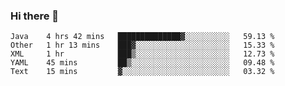 ### Hi there 👋

<!--
**urzz/urzz** is a ✨ _special_ ✨ repository because its `README.md` (this file) appears on your GitHub profile.

Here are some ideas to get you started:

- 🔭 I’m currently working on ...
- 🌱 I’m currently learning ...
- 👯 I’m looking to collaborate on ...
- 🤔 I’m looking for help with ...
- 💬 Ask me about ...
- 📫 How to reach me: ...
- 😄 Pronouns: ...
- ⚡ Fun fact: ...
-->

<!--START_SECTION:waka-->
```text
Java    4 hrs 42 mins   ██████████████▓░░░░░░░░░░   59.13 % 
Other   1 hr 13 mins    ███▓░░░░░░░░░░░░░░░░░░░░░   15.33 % 
XML     1 hr            ███▒░░░░░░░░░░░░░░░░░░░░░   12.73 % 
YAML    45 mins         ██▒░░░░░░░░░░░░░░░░░░░░░░   09.48 % 
Text    15 mins         ▓░░░░░░░░░░░░░░░░░░░░░░░░   03.32 % 
```
<!--END_SECTION:waka-->
